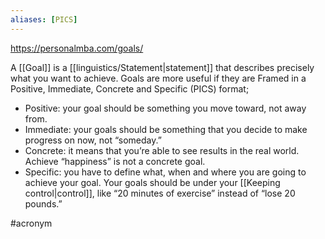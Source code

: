 ```yaml
---
aliases: [PICS]
---
```


https://personalmba.com/goals/

A [[Goal]] is a [[linguistics/Statement|statement]] that describes precisely what you want to achieve. Goals are more useful if they are Framed in a Positive, Immediate, Concrete and Specific (PICS) format;

- Positive: your goal should be something you move toward, not away from.
- Immediate: your goals should be something that you decide to make progress on now, not “someday.”
- Concrete: it means that you’re able to see results in the real world. Achieve “happiness” is not a concrete goal.
- Specific: you have to define what, when and where you are going to achieve your goal. Your goals should be under your [[Keeping control|control]], like “20 minutes of exercise” instead of “lose 20 pounds.”

#acronym 
